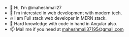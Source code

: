 - 👋 Hi, I’m @maheshmali27
- 👀 I’m interested in web development with modern tech.
- 🔥 I am Full stack web developer in MERN stack.
- 🤙 Hard knowledge with code in hand in Angular also.
- 📫 Mail me if you need at maheshmali37195@gmail.com
